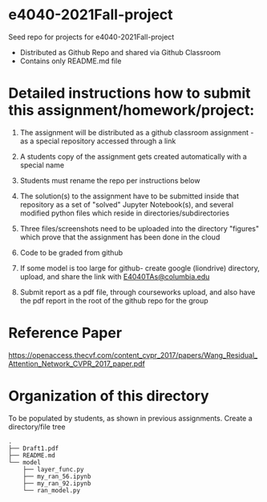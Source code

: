 # e4040-2021Fall-project
Seed repo for projects for e4040-2021Fall-project
  - Distributed as Github Repo and shared via Github Classroom
  - Contains only README.md file


# Detailed instructions how to submit this assignment/homework/project:
1. The assignment will be distributed as a github classroom assignment - as a special repository accessed through a link

2. A students copy of the assignment gets created automatically with a special name
3. Students must rename the repo per instructions below

4. The solution(s) to the assignment have to be submitted inside that repository as a set of "solved" Jupyter Notebook(s), and several modified python files which reside in directories/subdirectories

5. Three files/screenshots need to be uploaded into the directory "figures" which prove that the assignment has been done in the cloud

6. Code to be graded from github

7. If some model is too large for github- create google (liondrive) directory, upload, and share the link with E4040TAs@columbia.edu

8. Submit report as a pdf file, through courseworks upload, and also have the pdf report in the root of the github repo for the group

# Reference Paper
https://openaccess.thecvf.com/content_cvpr_2017/papers/Wang_Residual_Attention_Network_CVPR_2017_paper.pdf

# Organization of this directory
To be populated by students, as shown in previous assignments.
Create a directory/file tree

```
.
├── Draft1.pdf
├── README.md
└── model
    ├── layer_func.py
    ├── my_ran_56.ipynb
    ├── my_ran_92.ipynb
    └── ran_model.py

```
